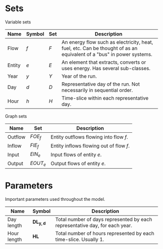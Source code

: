 # Sets

Variable sets

| Name   | Symbol | Set | Description                                                                                                          |
| ------ | ------ | --- | -------------------------------------------------------------------------------------------------------------------- |
| Flow   | $f$    | $F$ | An energy flow such as electricity, heat, fuel, etc. Can be thought of as an equivalent of a "bus" in power systems. |
| Entity | $e$    | $E$ | An element that extracts, converts or uses energy. Has several sub-classes.                                          |
| Year   | $y$    | $Y$ | Year of the run.                                                                                                     |
| Day    | $d$    | $D$ | Representative day of the run. Not necessarily in sequential order.                                                  |
| Hour   | $h$    | $H$ | Time-slice within each representative day.                                                                           |

Graph sets

| Name    | Set        | Description                             |
| ------- | ---------- | --------------------------------------- |
| Outflow | $FOE_{f}$  | Entity outflows flowing into flow $f$.  |
| Inflow  | $FIE_{f}$  | Entity inflows flowing out of flow $f$. |
| Input   | $EIN_e$    | Input flows of entity $e$.              |
| Output  | $EOUT_{e}$ | Output flows of entity $e$.             | 

# Parameters

Important parameters used throughout the model.

| Name        | Symbol              | Description                                                                 |
| ----------- | ------------------- | --------------------------------------------------------------------------- |
| Day length  | $\mathbf{DL_{y,d}}$ | Total number of days represented by each representative day, for each year. |
| Hour length | $\mathbf{HL}$ | Total number of hours represented by each time-slice. Usually 1.            | 
